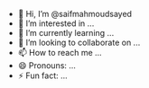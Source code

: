 - 👋 Hi, I’m @saifmahmoudsayed
- 👀 I’m interested in ...
- 🌱 I’m currently learning ...
- 💞️ I’m looking to collaborate on ...
- 📫 How to reach me ...
- 😄 Pronouns: ...
- ⚡ Fun fact: ...

<!---
saifmahmoudsayed/saifmahmoudsayed is a ✨ special ✨ repository because its `README.md` (this file) appears on your GitHub profile.
You can click the Preview link to take a look at your changes.
--->
